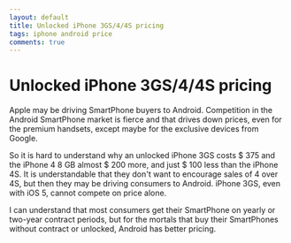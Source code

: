 ```yaml
---
layout: default
title: Unlocked iPhone 3GS/4/4S pricing
tags: iphone android price
comments: true
---
```

# Unlocked iPhone 3GS/4/4S pricing

Apple may be driving SmartPhone buyers to Android. Competition in the Android SmartPhone market is fierce and that drives down prices, even for the premium handsets, except maybe for the exclusive devices from Google.

So it is hard to understand why an unlocked iPhone 3GS costs $ 375 and the iPhone 4 8 GB almost $ 200 more, and just $ 100 less than the iPhone 4S. It is understandable that they don't want to encourage sales of 4 over 4S, but then they may be driving consumers to Android. iPhone 3GS, even with iOS 5, cannot compete on price alone.

I can understand that most consumers get their SmartPhone on yearly or two-year contract periods, but for the mortals that buy their SmartPhones without contract or unlocked, Android has better pricing.
